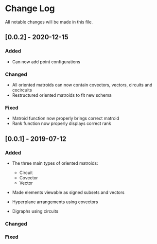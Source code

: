 # Change Log

All notable changes will be made in this file.

## [0.0.2] - 2020-12-15

### Added

- Can now add point configurations

### Changed

- All oriented matroids can now contain covectors, vectors, circuits and cocircuits
- Restructured oriented matroids to fit new schema

### Fixed

- Matroid function now properly brings correct matroid
- Rank function now properly displays correct rank

## [0.0.1] - 2019-07-12

### Added

- The three main types of oriented matroids:

    - Circuit
    - Covector
    - Vector

- Made elements viewable as signed subsets and vectors
- Hyperplane arrangements using covectors
- Digraphs using circuits

### Changed

### Fixed

